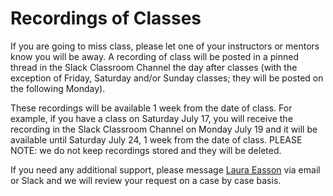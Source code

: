 # Recordings of Classes
If you are going to miss class, please let one of your instructors or mentors know you will be away. A recording of class will be posted in a pinned thread in the Slack Classroom Channel the day after classes (with the exception of Friday, Saturday and/or Sunday classes; they will be posted on the following Monday). 

These recordings will be available 1 week from the date of class. For example, if you have a class on Saturday July 17, you will receive the recording in the Slack Classroom Channel on Monday July 19 and it will be available until Saturday July 24, 1 week from the date of class. 
PLEASE NOTE: we do not keep recordings stored and they will be deleted. 

If you need any additional support, please message [Laura Easson](mailto:laura.easson@junocollege.com) via email or Slack and we will review your request on a case by case basis.

